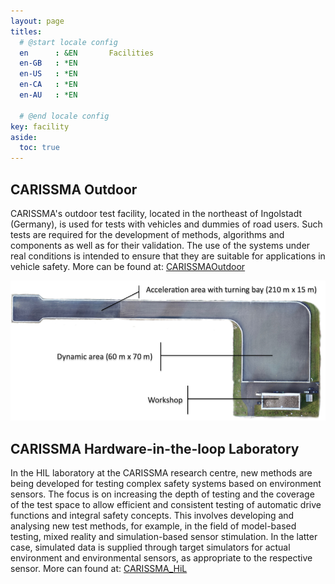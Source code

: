 ```yaml
---
layout: page
titles:
  # @start locale config
  en      : &EN       Facilities
  en-GB   : *EN
  en-US   : *EN
  en-CA   : *EN
  en-AU   : *EN

  # @end locale config
key: facility
aside:
  toc: true
---
```

## CARISSMA Outdoor
CARISSMA's outdoor test facility, located in the northeast of Ingolstadt (Germany), is used for tests with vehicles and dummies of road users. Such tests are required for the development of methods, algorithms and components as well as for their validation. The use of the systems under real conditions is intended to ensure that they are suitable for applications in vehicle safety. More can be found at: [CARISSMAOutdoor](https://www.thi.de/en/research/carissma/laboratories/outdoor-test-facility/)

<p>
 <img class="image-inline" src="./images/outdoor_carissma.png" alt="CARISSMA Outdoor" />
</p>

## CARISSMA Hardware-in-the-loop Laboratory

 In the HIL laboratory at the CARISSMA research centre, new methods are being developed for testing complex safety systems based on environment sensors. The focus is on increasing the depth of testing and the coverage of the test space to allow efficient and consistent testing of automatic drive functions and integral safety concepts. This involves developing and analysing new test methods, for example, in the field of model-based testing, mixed reality and simulation-based sensor stimulation. In the latter case, simulated data is supplied through target simulators for actual environment and environmental sensors, as appropriate to the respective sensor. More can found at: [CARISSMA_HiL](https://www.thi.de/en/research/carissma/laboratories/hil-laboratory/)